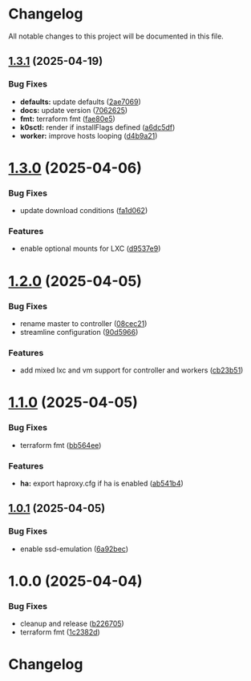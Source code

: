# Changelog

All notable changes to this project will be documented in this file.

## [1.3.1](https://github.com/qtsone/proxmox-k0s-cluster/compare/v1.3.0...v1.3.1) (2025-04-19)


### Bug Fixes

* **defaults:** update defaults ([2ae7069](https://github.com/qtsone/proxmox-k0s-cluster/commit/2ae7069168f6b6befa2b9458bdbd9658eda8bb84))
* **docs:** update version ([7062625](https://github.com/qtsone/proxmox-k0s-cluster/commit/70626253d015b5f4fb0cb9c509be1c0f546f80a0))
* **fmt:** terraform fmt ([fae80e5](https://github.com/qtsone/proxmox-k0s-cluster/commit/fae80e50512583279354ec4a89b46b2f912529c2))
* **k0sctl:** render if installFlags defined ([a6dc5df](https://github.com/qtsone/proxmox-k0s-cluster/commit/a6dc5df7081d5b93f3d5bdfceb6176738d76e794))
* **worker:** improve hosts looping ([d4b9a21](https://github.com/qtsone/proxmox-k0s-cluster/commit/d4b9a2107dd14810c9dae7fd90953ac5e6b2a7d0))

# [1.3.0](https://github.com/qtsone/proxmox-k0s-cluster/compare/v1.2.0...v1.3.0) (2025-04-06)


### Bug Fixes

* update download conditions ([fa1d062](https://github.com/qtsone/proxmox-k0s-cluster/commit/fa1d062622f255132c76b44c7cd88e54691133f3))


### Features

* enable optional mounts for LXC ([d9537e9](https://github.com/qtsone/proxmox-k0s-cluster/commit/d9537e98091b0378ac06efc8043f09c05172636e))

# [1.2.0](https://github.com/qtsone/proxmox-k0s-cluster/compare/v1.1.0...v1.2.0) (2025-04-05)


### Bug Fixes

* rename master to controller ([08cec21](https://github.com/qtsone/proxmox-k0s-cluster/commit/08cec21e5b3ad7245414f3829e9f3c8a30c120e0))
* streamline configuration ([90d5966](https://github.com/qtsone/proxmox-k0s-cluster/commit/90d5966eb739f322d2ea9129ae10776b3dd4d3d7))


### Features

* add mixed lxc and vm support for controller and workers ([cb23b51](https://github.com/qtsone/proxmox-k0s-cluster/commit/cb23b511dcaf609df4c89f3304765da06350e717))

# [1.1.0](https://github.com/qtsone/proxmox-k0s-cluster/compare/v1.0.1...v1.1.0) (2025-04-05)


### Bug Fixes

* terraform fmt ([bb564ee](https://github.com/qtsone/proxmox-k0s-cluster/commit/bb564eecc3b18ff565907a3ae2d993ceba77e484))


### Features

* **ha:** export haproxy.cfg if ha is enabled ([ab541b4](https://github.com/qtsone/proxmox-k0s-cluster/commit/ab541b4c8a3e8ecc19eddee4fdc06aa6d00339fd))

## [1.0.1](https://github.com/qtsone/proxmox-k0s-cluster/compare/v1.0.0...v1.0.1) (2025-04-05)


### Bug Fixes

* enable ssd-emulation ([6a92bec](https://github.com/qtsone/proxmox-k0s-cluster/commit/6a92bec354a8fe59a2c648303ec3f46d85f65a49))

# 1.0.0 (2025-04-04)


### Bug Fixes

* cleanup and release ([b226705](https://github.com/qtsone/proxmox-k0s-cluster/commit/b2267054002ec365829484811efa75c51c9b178b))
* terraform fmt ([1c2382d](https://github.com/qtsone/proxmox-k0s-cluster/commit/1c2382d70fc645765b6b1e786f1b19103b3d0d30))

# Changelog

